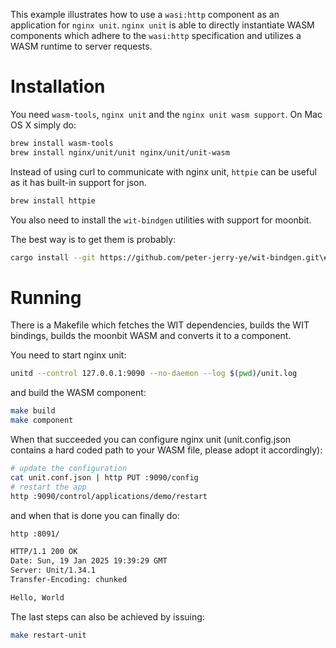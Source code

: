 This example illustrates how to use a `wasi:http` component as an application for `nginx unit`. `nginx unit` is able to directly instantiate WASM components which adhere to the `wasi:http` specification and utilizes a WASM runtime to server requests.

# Installation

You need `wasm-tools`, `nginx unit` and the `nginx unit wasm support`. On Mac OS X simply do: 

```sh
brew install wasm-tools
brew install nginx/unit/unit nginx/unit/unit-wasm
```

Instead of using curl to communicate with nginx unit, `httpie` can be useful as it has built-in support for json. 

```sh
brew install httpie
```

You also need to install the `wit-bindgen` utilities with support for moonbit. 

The best way is to get them is probably:

```sh 
cargo install --git https://github.com/peter-jerry-ye/wit-bindgen.git\#moonbit wit-bindgen-cli
```

# Running

There is a Makefile which fetches the WIT dependencies, builds the WIT bindings, builds the moonbit WASM and converts it to a component. 

You need to start nginx unit:

```sh
unitd --control 127.0.0.1:9090 --no-daemon --log $(pwd)/unit.log
```

and build the WASM component:

```sh 
make build
make component
```

When that succeeded you can configure nginx unit (unit.config.json contains a hard coded path to your WASM file, please adopt it accordingly):

```sh 
# update the configuration
cat unit.conf.json | http PUT :9090/config
# restart the app
http :9090/control/applications/demo/restart
```

and when that is done you can finally do:

```sh 
http :8091/

HTTP/1.1 200 OK
Date: Sun, 19 Jan 2025 19:39:29 GMT
Server: Unit/1.34.1
Transfer-Encoding: chunked

Hello, World
```

The last steps can also be achieved by issuing:

```sh 
make restart-unit
```


